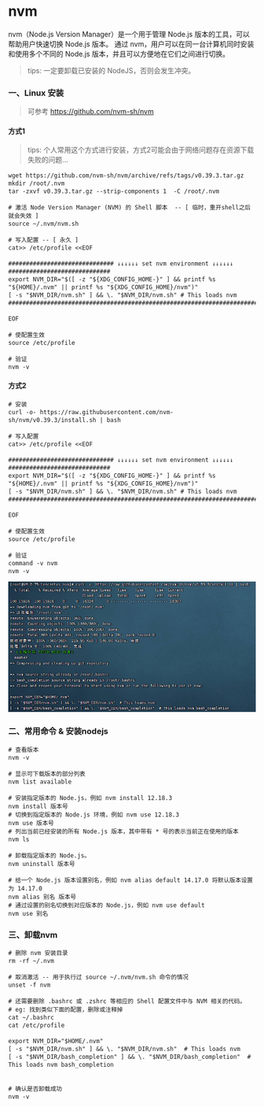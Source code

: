 # nvm

nvm（Node.js Version Manager）是一个用于管理 Node.js 版本的工具，可以帮助用户快速切换 Node.js 版本。
通过 nvm，用户可以在同一台计算机同时安装和使用多个不同的 Node.js 版本，并且可以方便地在它们之间进行切换。

> tips: 一定要卸载已安装的 NodeJS，否则会发生冲突。

### 一、Linux 安装

> 可参考 https://github.com/nvm-sh/nvm

#### 方式1

> tips: 个人常用这个方式进行安装，方式2可能会由于网络问题存在资源下载失败的问题...

```shell
wget https://github.com/nvm-sh/nvm/archive/refs/tags/v0.39.3.tar.gz
mkdir /root/.nvm
tar -zxvf v0.39.3.tar.gz --strip-components 1  -C /root/.nvm

# 激活 Node Version Manager (NVM) 的 Shell 脚本  -- [ 临时，重开shell之后就会失效 ]
source ~/.nvm/nvm.sh

# 写入配置 -- [ 永久 ]
cat>> /etc/profile <<EOF

############################## ↓↓↓↓↓↓ set nvm environment ↓↓↓↓↓↓ #############################
export NVM_DIR="$([ -z "${XDG_CONFIG_HOME-}" ] && printf %s "${HOME}/.nvm" || printf %s "${XDG_CONFIG_HOME}/nvm")"
[ -s "$NVM_DIR/nvm.sh" ] && \. "$NVM_DIR/nvm.sh" # This loads nvm
################################################################################################

EOF

# 使配置生效
source /etc/profile

# 验证
nvm -v
```

#### 方式2

```shell
# 安装
curl -o- https://raw.githubusercontent.com/nvm-sh/nvm/v0.39.3/install.sh | bash

# 写入配置
cat>> /etc/profile <<EOF

############################## ↓↓↓↓↓↓ set nvm environment ↓↓↓↓↓↓ #############################
export NVM_DIR="$([ -z "${XDG_CONFIG_HOME-}" ] && printf %s "${HOME}/.nvm" || printf %s "${XDG_CONFIG_HOME}/nvm")"
[ -s "$NVM_DIR/nvm.sh" ] && \. "$NVM_DIR/nvm.sh" # This loads nvm
################################################################################################

EOF

# 使配置生效
source /etc/profile

# 验证
command -v nvm
nvm -v
```

![img.png](images/nvm-linux-01.png)

### 二、常用命令 & 安装nodejs

```shell
# 查看版本
nvm -v

# 显示可下载版本的部分列表
nvm list available

# 安装指定版本的 Node.js，例如 nvm install 12.18.3
nvm install 版本号
# 切换到指定版本的 Node.js 环境，例如 nvm use 12.18.3
nvm use 版本号
# 列出当前已经安装的所有 Node.js 版本，其中带有 * 号的表示当前正在使用的版本
nvm ls

# 卸载指定版本的 Node.js。
nvm uninstall 版本号

# 给一个 Node.js 版本设置别名，例如 nvm alias default 14.17.0 将默认版本设置为 14.17.0
nvm alias 别名 版本号
# 通过设置的别名切换到对应版本的 Node.js，例如 nvm use default
nvm use 别名
```

### 三、卸载nvm

```shell
# 删除 nvm 安装目录
rm -rf ~/.nvm

# 取消激活 -- 用于执行过 source ~/.nvm/nvm.sh 命令的情况
unset -f nvm

# 还需要删除 .bashrc 或 .zshrc 等相应的 Shell 配置文件中与 NVM 相关的代码。
# eg: 找到类似下面的配置，删除或注释掉
cat ~/.bashrc
cat /etc/profile

export NVM_DIR="$HOME/.nvm"
[ -s "$NVM_DIR/nvm.sh" ] && \. "$NVM_DIR/nvm.sh"  # This loads nvm
[ -s "$NVM_DIR/bash_completion" ] && \. "$NVM_DIR/bash_completion"  # This loads nvm bash_completion


# 确认是否卸载成功
nvm -v
```
